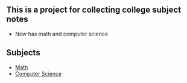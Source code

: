 ## This is a project for collecting college subject notes
* Now has math and computer science
## Subjects
* [Math](https://github.com/university-subject/Mathematic)
* [Computer Science](https://github.com/university-subject/Computer-Science)
